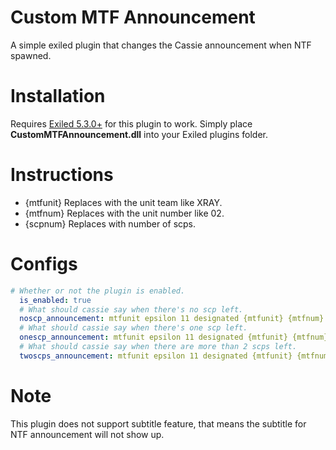 # Custom MTF Announcement
A simple exiled plugin that changes the Cassie announcement when NTF spawned.

# Installation
Requires [Exiled 5.3.0+](https://github.com/Exiled-Team/EXILED/releases) for this plugin to work.
Simply place **CustomMTFAnnouncement.dll** into your Exiled plugins folder.

# Instructions
* {mtfunit} Replaces with the unit team like XRAY.
* {mtfnum} Replaces with the unit number like 02.
* {scpnum} Replaces with number of scps.

# Configs
```yml
# Whether or not the plugin is enabled.
  is_enabled: true
  # What should cassie say when there's no scp left.
  noscp_announcement: mtfunit epsilon 11 designated {mtfunit} {mtfnum} hasentered allremaining noscpsleft
  # What should cassie say when there's one scp left.
  onescp_announcement: mtfunit epsilon 11 designated {mtfunit} {mtfnum} hasentered allremaining awaitingrecontainment {scpnum} scpsubject
  # What should cassie say when there are more than 2 scps left.
  twoscps_announcement: mtfunit epsilon 11 designated {mtfunit} {mtfnum} hasentered allremaining awaitingrecontainment {scpnum} scpsubjects
  ```
# Note
This plugin does not support subtitle feature, that means the subtitle for NTF announcement will not show up.
